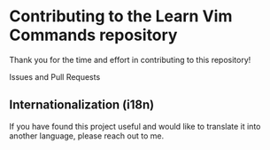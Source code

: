 # Contributing to the Learn Vim Commands repository

Thank you for the time and effort in contributing to this repository!

Issues and Pull Requests

## Internationalization (i18n)

If you have found this project useful and would like to translate it into another language, please reach out to me.
